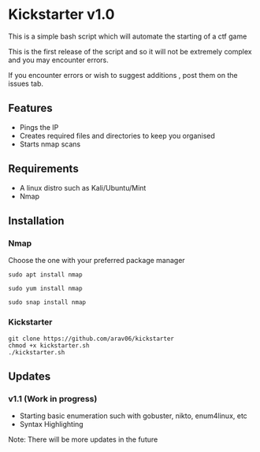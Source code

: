 # Kickstarter v1.0

This is a simple bash script which will automate the starting of a ctf game

This is the first release of the script and so it will not be extremely complex and you may encounter errors. 

If you encounter errors or wish to suggest additions , post them on the issues tab.

## Features

* Pings the IP
* Creates required files and directories to keep you organised
* Starts nmap scans

## Requirements 

* A linux distro such as Kali/Ubuntu/Mint
* Nmap

## Installation 

### Nmap

Choose the one with your preferred package manager

```
sudo apt install nmap 
```

```
sudo yum install nmap 
```

```
sudo snap install nmap 
```

### Kickstarter

```
git clone https://github.com/arav06/kickstarter
chmod +x kickstarter.sh
./kickstarter.sh
```
## Updates 

### v1.1 (Work in progress)
* Starting basic enumeration such with gobuster, nikto, enum4linux, etc
* Syntax Highlighting 


Note: There will be more updates in the future 
